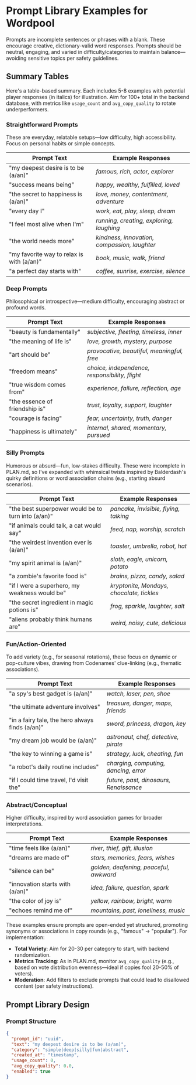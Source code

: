 # Prompt Library Examples for Wordpool

Prompts are incomplete sentences or phrases with a blank. These encourage creative, dictionary-valid word responses. Prompts should be neutral, engaging, and varied in difficulty/categories to maintain balance—avoiding sensitive topics per safety guidelines.

## Summary Tables

Here's a table-based summary. Each includes 5-8 examples with potential player responses (in italics) for illustration. Aim for 100+ total in the backend database, with metrics like `usage_count` and `avg_copy_quality` to rotate underperformers.

### Straightforward Prompts
These are everyday, relatable setups—low difficulty, high accessibility. Focus on personal habits or simple concepts.

| Prompt Text | Example Responses |
|-------------|-------------------|
| "my deepest desire is to be (a/an)" | *famous, rich, actor, explorer* |
| "success means being" | *happy, wealthy, fulfilled, loved* |
| "the secret to happiness is (a/an)" | *love, money, contentment, adventure* |
| "every day I" | *work, eat, play, sleep, dream* |
| "I feel most alive when I'm" | *running, creating, exploring, laughing* |
| "the world needs more" | *kindness, innovation, compassion, laughter* |
| "my favorite way to relax is with (a/an)" | *book, music, walk, friend* |
| "a perfect day starts with" | *coffee, sunrise, exercise, silence* |

### Deep Prompts
Philosophical or introspective—medium difficulty, encouraging abstract or profound words.

| Prompt Text | Example Responses |
|-------------|-------------------|
| "beauty is fundamentally" | *subjective, fleeting, timeless, inner* |
| "the meaning of life is" | *love, growth, mystery, purpose* |
| "art should be" | *provocative, beautiful, meaningful, free* |
| "freedom means" | *choice, independence, responsibility, flight* |
| "true wisdom comes from" | *experience, failure, reflection, age* |
| "the essence of friendship is" | *trust, loyalty, support, laughter* |
| "courage is facing" | *fear, uncertainty, truth, danger* |
| "happiness is ultimately" | *internal, shared, momentary, pursued* |

### Silly Prompts
Humorous or absurd—fun, low-stakes difficulty. These were incomplete in PLAN.md, so I've expanded with whimsical twists inspired by Balderdash's quirky definitions or word association chains (e.g., starting absurd scenarios).

| Prompt Text | Example Responses |
|-------------|-------------------|
| "the best superpower would be to turn into (a/an)" | *pancake, invisible, flying, talking* |
| "if animals could talk, a cat would say" | *feed, nap, worship, scratch* |
| "the weirdest invention ever is (a/an)" | *toaster, umbrella, robot, hat* |
| "my spirit animal is (a/an)" | *sloth, eagle, unicorn, potato* |
| "a zombie's favorite food is" | *brains, pizza, candy, salad* |
| "if I were a superhero, my weakness would be" | *kryptonite, Mondays, chocolate, tickles* |
| "the secret ingredient in magic potions is" | *frog, sparkle, laughter, salt* |
| "aliens probably think humans are" | *weird, noisy, cute, delicious* |

### Fun/Action-Oriented
To add variety (e.g., for seasonal rotations), these focus on dynamic or pop-culture vibes, drawing from Codenames' clue-linking (e.g., thematic associations).

| Prompt Text | Example Responses |
|-------------|-------------------|
| "a spy's best gadget is (a/an)" | *watch, laser, pen, shoe* |
| "the ultimate adventure involves" | *treasure, danger, maps, friends* |
| "in a fairy tale, the hero always finds (a/an)" | *sword, princess, dragon, key* |
| "my dream job would be (a/an)" | *astronaut, chef, detective, pirate* |
| "the key to winning a game is" | *strategy, luck, cheating, fun* |
| "a robot's daily routine includes" | *charging, computing, dancing, error* |
| "if I could time travel, I'd visit the" | *future, past, dinosaurs, Renaissance* |

### Abstract/Conceptual
Higher difficulty, inspired by word association games for broader interpretations.

| Prompt Text | Example Responses |
|-------------|-------------------|
| "time feels like (a/an)" | *river, thief, gift, illusion* |
| "dreams are made of" | *stars, memories, fears, wishes* |
| "silence can be" | *golden, deafening, peaceful, awkward* |
| "innovation starts with (a/an)" | *idea, failure, question, spark* |
| "the color of joy is" | *yellow, rainbow, bright, warm* |
| "echoes remind me of" | *mountains, past, loneliness, music* |

These examples ensure prompts are open-ended yet structured, promoting synonyms or associations in copy rounds (e.g., "famous" → "popular"). For implementation:
- **Total Variety**: Aim for 20-30 per category to start, with backend randomization.
- **Metrics Tracking**: As in PLAN.md, monitor `avg_copy_quality` (e.g., based on vote distribution evenness—ideal if copies fool 20-50% of voters).
- **Moderation**: Add filters to exclude prompts that could lead to disallowed content (per safety instructions).

## Prompt Library Design

### Prompt Structure
```json
{
  "prompt_id": "uuid",
  "text": "my deepest desire is to be (a/an)",
  "category": "simple|deep|silly|fun|abstract",
  "created_at": "timestamp",
  "usage_count": 0,
  "avg_copy_quality": 0.0,
  "enabled": true
}
```